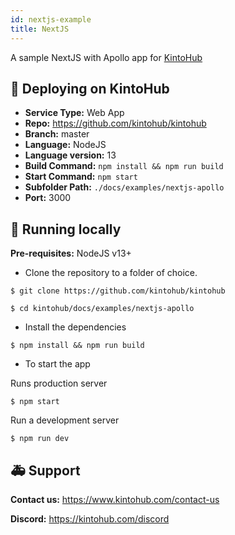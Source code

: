 ```yaml
---
id: nextjs-example
title: NextJS
---
```

A sample NextJS with Apollo app for [KintoHub](https://kintohub.com)

## :rocket: Deploying on KintoHub

- **Service Type:** Web App
- **Repo:** https://github.com/kintohub/kintohub
- **Branch:** master
- **Language:** NodeJS
- **Language version:** 13
- **Build Command:** `npm install && npm run build`
- **Start Command:** `npm start`
- **Subfolder Path:** `./docs/examples/nextjs-apollo`
- **Port:** 3000

## :hammer: Running locally

**Pre-requisites:** NodeJS v13+

- Clone the repository to a folder of choice.

```
$ git clone https://github.com/kintohub/kintohub

$ cd kintohub/docs/examples/nextjs-apollo
```

- Install the dependencies

```
$ npm install && npm run build
```

- To start the app 


Runs production server
```
$ npm start
```
Run a development server
```
$ npm run dev
```


## :ambulance: Support

**Contact us:** https://www.kintohub.com/contact-us

**Discord:** https://kintohub.com/discord
